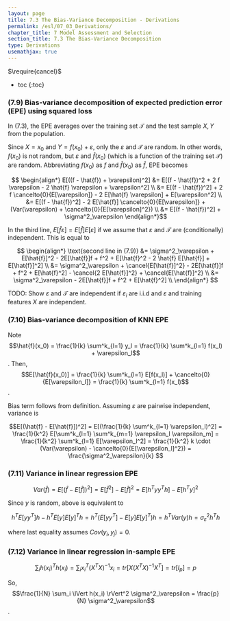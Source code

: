 ```yaml
---
layout: page
title: 7.3 The Bias-Variance Decomposition - Derivations
permalink: /esl/07_03_Derivations/
chapter_title: 7 Model Assessment and Selection
section_title: 7.3 The Bias-Variance Decomposition
type: Derivations
usemathjax: true
---
```


$\require{cancel}$

* toc
{:toc}

### (7.9) Bias-variance decomposition of expected prediction error (EPE) using squared loss

In (7.3), the EPE averages over the training set $\mathcal{T}$ and the test sample $X, Y$ from the population.

Since $X = x_0$ and $Y = f(x_0) + \varepsilon$, only the $\varepsilon$ and $\mathcal{T}$ are random. In other words, $f(x_0)$ is not random, but $\varepsilon$ and $\hat{f}(x_0)$ (which is a function of the training set $\mathcal{T}$) are random. Abbreviating $f(x_0)$ as $f$ and $\hat{f}(x_0)$ as $\hat{f}$, EPE becomes

$$ \begin{align*}
E[((f - \hat{f}) + \varepsilon)^2]
&= E[(f - \hat{f})^2 + 2 f \varepsilon - 2 \hat{f} \varepsilon + \varepsilon^2] \\
&= E[(f - \hat{f})^2] + 2 f \cancelto{0}{E[\varepsilon]} - 2 E[\hat{f} \varepsilon] + E[\varepsilon^2] \\
&= E[(f - \hat{f})^2] - 2 E[\hat{f}] \cancelto{0}{E[\varepsilon]} + (Var(\varepsilon) + \cancelto{0}{E[\varepsilon]^2}) \\
&= E[(f - \hat{f})^2] + \sigma^2_\varepsilon
\end{align*}$$ 

In the third line, $E[\hat{f} \varepsilon] = E[\hat{f}] E[\varepsilon]$ if we assume that $\varepsilon$ and $\mathcal{T}$ are (conditionally) independent. This is equal to

$$ \begin{align*}
\text{second line in (7.9)}
&= \sigma^2_\varepsilon + E[\hat{f}]^2 - 2E[\hat{f}]f + f^2 + E[\hat{f}^2 - 2 \hat{f} E[\hat{f}] + E[\hat{f}]^2] \\
&= \sigma^2_\varepsilon + \cancel{E[\hat{f}]^2} - 2E[\hat{f}]f + f^2 + E[\hat{f}^2] - \cancel{2 E[\hat{f}]^2} + \cancel{E[\hat{f}]^2} \\
&= \sigma^2_\varepsilon - 2E[\hat{f}]f + f^2 + E[\hat{f}^2] \\
\end{align*} $$

TODO: Show $\varepsilon$ and $\mathcal{T}$ are independent if $\varepsilon_i$ are i.i.d and $\varepsilon$ and training features $X$ are independent.

### (7.10) Bias-variance decomposition of KNN EPE

Note $$\hat{f}(x_0) = \frac{1}{k} \sum^k_{l=1} y_l = \frac{1}{k} \sum^k_{l=1} f(x_l) + \varepsilon_l$$. Then, $$E[\hat{f}(x_0)] = \frac{1}{k} \sum^k_{l=1} E[f(x_l)] + \cancelto{0}{E[\varepsilon_l]} = \frac{1}{k} \sum^k_{l=1} f(x_l)$$.

Bias term follows from definition. Assuming $\varepsilon$ are pairwise independent, variance is 

$$E[(\hat{f} - E[\hat{f}])^2] = E[(\frac{1}{k} \sum^k_{l=1} \varepsilon_l)^2] = \frac{1}{k^2} E[\sum^k_{l=1} \sum^k_{m=1} \varepsilon_l \varepsilon_m] = \frac{1}{k^2} \sum^k_{l=1} E[\varepsilon_l^2] = \frac{1}{k^2} k \cdot (Var(\varepsilon) - \cancelto{0}{E[\varepsilon_l]^2}) = \frac{\sigma^2_\varepsilon}{k} $$

### (7.11) Variance in linear regression EPE

$$
Var(\hat{f}) 
= E[(\hat{f} - E[\hat{f}])^2] 
= E[\hat{f}^2] - E[\hat{f}]^2
= E[h^Ty y^Th] - E[h^Ty]^2
$$

Since $y$ is random, above is equivalent to

$$
h^T E[yy^T] h - h^T E[y]E[y]^T h
= h^T (E[yy^T] - E[y]E[y]^T) h
= h^T Var(y) h
= \sigma^2_\varepsilon h^T h 
$$

where last equality assumes $Cov(y_i,y_j) = 0$.

### (7.12) Variance in linear regression in-sample EPE

$$\sum_i h(x_i)^T h(x_i) = \sum_i x^T_i (X^TX)^{-1} x_i = tr[X(X^TX)^{-1}X^T] = tr[I_p] = p$$

So, $$\frac{1}{N} \sum_i \lVert h(x_i) \rVert^2 \sigma^2_\varepsilon = \frac{p}{N} \sigma^2_\varepsilon$$.